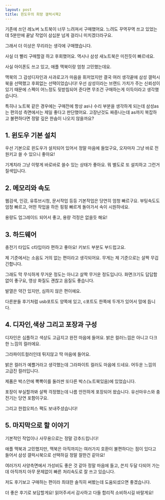 ```yaml
---
layout: post
title: 윈도우의 희망 갤럭시북2 
---
```


기존에 쓰던 레노버 노트북이 너무 느려져서 구매했어요.
느려도 꾸역꾸역 쓰고 있었는데 5분만에 끝날 작업이 삼십분 넘게 걸리니 미치겠더라구요.

그래서 더 이상은 무리라는 생각에 구매했습니다.

사실 더 빨리 구매할걸 하고 후회했어요.
역시나 삼성 새노트북은 미친듯이 빠르네요.

사실 아이폰도 쓰고 있고, 애플 맥북이랑 엄청 고민했는데요.

맥북의 그 감성디자인과 사과로고가 마음을 휘저었지만 결국 여러 생각끝에 삼성 갤럭시북을 선택했고 후회없는 선택이었습니다!
우선 삼성이라는 브랜드 가치가 주는 신뢰성이 있기 때문에 스펙이 어느정도 뒷받침되어 준다면 무조건 구매하는게 이득이라고 생각했습니다.

특히나 노트북 같은 경우에는 구매전에 항상 as나 수리 부분을 생각하게 되는데 삼성as는 편의성 측면에서는 제일 좋다고 판단했어요. 고장난것도 짜증나는데 as까지 복잡하고 불편하다면 정말 깊은 한숨이 나오지 않을까요?




<h2>1. 윈도우 기본 설치</h2>
우선 기본으로 윈도우가 설치되어 있어서 정말 마음에 들었구요, 오자마자 그냥 바로 전원키고 쓸 수 있으니 좋아요!

기계치라 그냥 이렇게 바로바로 쓸수 있는 상태가 좋아요. 뭐 별도로 또 설치하고 그런거 질색입니다.



<h2>2. 메모리와 속도</h2>
웹검색, 인강, 유튜브시청, 문서작업 등등 기본작업은 당연히 엄청 빠르구요. 부팅속도도 엄청 빠르고, 어떤 작업을 하든 핑핑 빠르게 돌아가서 속이 시원하네요.

용량도 업그레이드 되어서 좋고, 용량 걱정은 없을듯 해요!



<h2>3. 하드웨어</h2>
충전기 타입도 c타입이라 편하고 좋아요!
키보드 부분도 부드럽고요.

제 기준에서는 소음도 거의 없는 편이라고 생각되어요.
무게는 제 기준으로는 살짝 무겁긴합니다.

그래도 막 무식하게 무거운 정도는 아니고 살짝 무거운 정도입니다.
화면크기도 답답함 없이 좋구요, 영상 화질도 괜찮고 음질도 좋습니다.

발열은 약간 있지만, 심하지 않은 편이에요.

다른분들 후기처럼 usb포트도 양쪽에 있고, c포트도 한쪽에 두개가 있어서 맘에 듭니다.



<h2>4. 디자인,색상 그리고 포장과 구성</h2>
디자인은 심플하고 색상도 고급지고 완전 마음에 들어요. 밝은 컬러느낌은 아니고 다크한 느낌의 컬러에요.

그라파이트컬러인데 튀지않고 딱 마음에 들어요.

밝은 컬러가 예쁠거라고 생각했는데 그라파이트 컬러도 마음에 드네요.
어두운 느낌의 고급진 컬러입니다.

제품은 박스안에 뽁뽁이를 둘러싼 또다른 박스(노트북있음)에 있었습니다.

포장이 부실할까봐 살짝 걱정했는데 나름 안전하게 포장되어 왔습니다.
유선마우스와 충전기는 당연 포함이구요.

그리고 한컴오피스 팩도 보내주셨습니다!



<h2>5. 마지막으로 할 이야기</h2>
기본적인 작업이나 사무용으로는 정말 강추드립니다!

애플 맥북과 고민했지만, 맥북은 아직까지는 여러가지 호환이 불편하다는 점이 있다고 들어서 삼성 갤럭시북으로 선택하길 정말 잘한건 같아요!

여러가지 사양측면에서 가성비도 좋은 것 같아 정말 마음에 들고, 쓴지 두달 다되어 가는데 아직까지 아무 문제없이 빠른 처리속도로 잘 쓰고 있습니다.

저도 후기보고 구매하는 편이라 최대한 솔직히 써봤는데 도움되셨으면 좋겠습니다.

더 좋은 후기로 보답할게요! 읽어주셔서 감사하고 다들 합리적 소비하시길 바랄게요!
